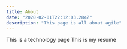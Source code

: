 ```yaml
---
title: About
date: "2020-02-01T22:12:03.284Z"
description: "This page is all about agile"
---
```


This is a technology page
This is my resume